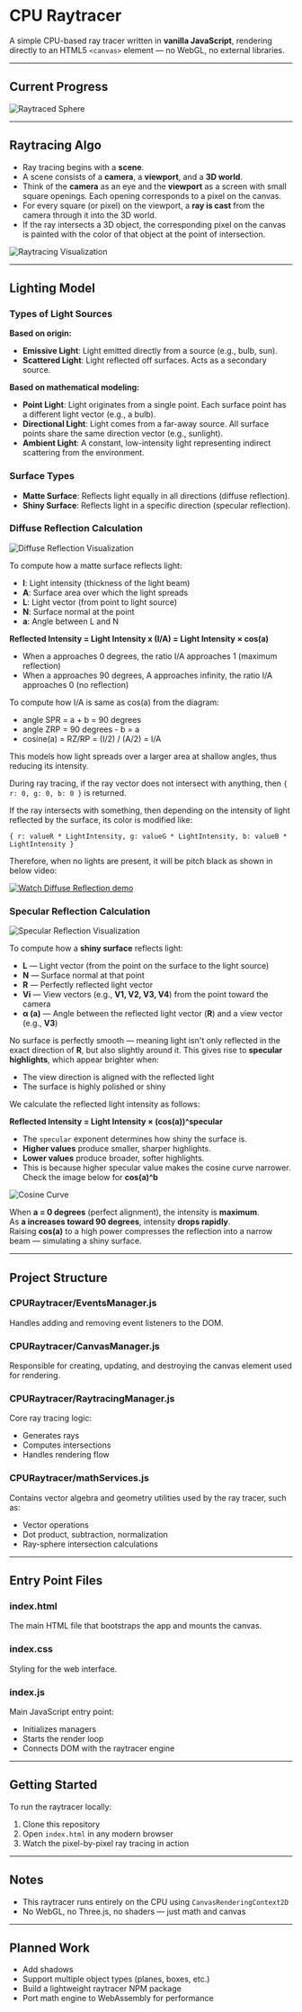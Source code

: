 # CPU Raytracer

A simple CPU-based ray tracer written in **vanilla JavaScript**, rendering directly to an HTML5 `<canvas>` element — no WebGL, no external libraries.

---

## Current Progress

![Raytraced Sphere](readmeImages/current_progress.png)

---

## Raytracing Algo

- Ray tracing begins with a **scene**.
- A scene consists of a **camera**, a **viewport**, and a **3D world**.
- Think of the **camera** as an eye and the **viewport** as a screen with small square openings. Each opening corresponds to a pixel on the canvas.
- For every square (or pixel) on the viewport, a **ray is cast** from the camera through it into the 3D world.
- If the ray intersects a 3D object, the corresponding pixel on the canvas is painted with the color of that object at the point of intersection.

![Raytracing Visualization](readmeImages/raytracing_algo.png)

---

## Lighting Model

### Types of Light Sources

**Based on origin:**

- **Emissive Light**: Light emitted directly from a source (e.g., bulb, sun).
- **Scattered Light**: Light reflected off surfaces. Acts as a secondary source.

**Based on mathematical modeling:**

- **Point Light**: Light originates from a single point. Each surface point has a different light vector (e.g., a bulb).
- **Directional Light**: Light comes from a far-away source. All surface points share the same direction vector (e.g., sunlight).
- **Ambient Light**: A constant, low-intensity light representing indirect scattering from the environment.

### Surface Types

- **Matte Surface**: Reflects light equally in all directions (diffuse reflection).
- **Shiny Surface**: Reflects light in a specific direction (specular reflection).

### Diffuse Reflection Calculation

![Diffuse Reflection Visualization](readmeImages/diffuse_light_calc.png)

To compute how a matte surface reflects light:

- **I**: Light intensity (thickness of the light beam)
- **A**: Surface area over which the light spreads
- **L**: Light vector (from point to light source)
- **N**: Surface normal at the point
- **a**: Angle between L and N

**Reflected Intensity = Light Intensity x (I/A) = Light Intensity × cos(a)**

- When a approaches 0 degrees, the ratio I/A approaches 1 (maximum reflection)
- When a approaches 90 degrees, A approaches infinity, the ratio I/A approaches 0 (no reflection)

To compute how I/A is same as cos(a) from the diagram:

- angle SPR = a + b = 90 degrees
- angle ZRP = 90 degrees - b = a
- cosine(a) = RZ/RP = (I/2) / (A/2) = I/A

This models how light spreads over a larger area at shallow angles, thus reducing its intensity.

During ray tracing, if the ray vector does not intersect with anything, then `{ r: 0, g: 0, b: 0 }` is returned.

If the ray intersects with something, then depending on the intensity of light reflected by the surface, its color is modified like:

`{ r: valueR * LightIntensity, g: valueG * LightIntensity, b: valueB * LightIntensity }`

Therefore, when no lights are present, it will be pitch black as shown in below video:

[![Watch Diffuse Reflection demo](readmeImages/Diffuse_Lighting_demo.png)](https://www.youtube.com/watch?v=PY25eGugKfM)

### Specular Reflection Calculation

![Specular Reflection Visualization](readmeImages/specular_light_calc.png)

To compute how a **shiny surface** reflects light:

- **L** — Light vector (from the point on the surface to the light source)
- **N** — Surface normal at that point
- **R** — Perfectly reflected light vector
- **Vi** — View vectors (e.g., **V1, V2, V3, V4**) from the point toward the camera
- **α (a)** — Angle between the reflected light vector (**R**) and a view vector (e.g., **V3**)

No surface is perfectly smooth — meaning light isn't only reflected in the exact direction of **R**, but also slightly around it. This gives rise to **specular highlights**, which appear brighter when:

- The view direction is aligned with the reflected light
- The surface is highly polished or shiny

We calculate the reflected light intensity as follows:

**Reflected Intensity = Light Intensity × (cos(a))^specular**

- The `specular` exponent determines how shiny the surface is.
- **Higher values** produce smaller, sharper highlights.
- **Lower values** produce broader, softer highlights.
- This is because higher specular value makes the cosine curve narrower. Check the image below for **cos(a)^b**

![Cosine Curve](readmeImages/cosine_curve.png)

When **a = 0 degrees** (perfect alignment), the intensity is **maximum**.  
As **a increases toward 90 degrees**, intensity **drops rapidly**.  
Raising **cos(a)** to a high power compresses the reflection into a narrow beam — simulating a shiny surface.

---

## Project Structure

### CPURaytracer/EventsManager.js

Handles adding and removing event listeners to the DOM.

### CPURaytracer/CanvasManager.js

Responsible for creating, updating, and destroying the canvas element used for rendering.

### CPURaytracer/RaytracingManager.js

Core ray tracing logic:

- Generates rays
- Computes intersections
- Handles rendering flow

### CPURaytracer/mathServices.js

Contains vector algebra and geometry utilities used by the ray tracer, such as:

- Vector operations
- Dot product, subtraction, normalization
- Ray-sphere intersection calculations

---

## Entry Point Files

### index.html

The main HTML file that bootstraps the app and mounts the canvas.

### index.css

Styling for the web interface.

### index.js

Main JavaScript entry point:

- Initializes managers
- Starts the render loop
- Connects DOM with the raytracer engine

---

## Getting Started

To run the raytracer locally:

1. Clone this repository
2. Open `index.html` in any modern browser
3. Watch the pixel-by-pixel ray tracing in action

---

## Notes

- This raytracer runs entirely on the CPU using `CanvasRenderingContext2D`
- No WebGL, no Three.js, no shaders — just math and canvas

---

## Planned Work

- Add shadows
- Support multiple object types (planes, boxes, etc.)
- Build a lightweight raytracer NPM package
- Port math engine to WebAssembly for performance
